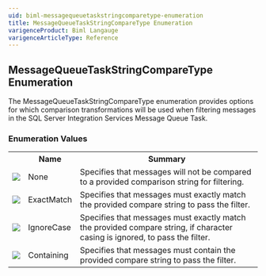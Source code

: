 ```yaml
---
uid: biml-messagequeuetaskstringcomparetype-enumeration
title: MessageQueueTaskStringCompareType Enumeration
varigenceProduct: Biml Langauge
varigenceArticleType: Reference
---
```


## MessageQueueTaskStringCompareType Enumeration<div class="LanguageSummary"><div class ="SummaryItem">The MessageQueueTaskStringCompareType enumeration provides options for which comparison transformations will be used when filtering messages in the SQL Server Integration Services Message Queue Task.</div></div><div class="EnumValueGroup">### Enumeration Values<table id="EnumValue" class="MemberList"><tbody><tr><th class="MemberTypeIconColumnHeader">&nbsp;</th><th class="MemberNameColumnHeader">Name</th><th class="MemberSummaryColumnHeader">Summary</th></tr><tr class="cd0"><td align="center" class="MemberTypeIcon"><img src="enumValue.png"></img></td><td class="MemberName">None</td><td class="MemberSummary"><div class ="SummaryItem">Specifies that messages will not be compared to a provided comparison string for filtering.</div></td></tr><tr class="cd1"><td align="center" class="MemberTypeIcon"><img src="enumValue.png"></img></td><td class="MemberName">ExactMatch</td><td class="MemberSummary"><div class ="SummaryItem">Specifies that messages must exactly match the provided compare string to pass the filter.</div></td></tr><tr class="cd0"><td align="center" class="MemberTypeIcon"><img src="enumValue.png"></img></td><td class="MemberName">IgnoreCase</td><td class="MemberSummary"><div class ="SummaryItem">Specifies that messages must exactly match the provided compare string, if character casing is ignored, to pass the filter.</div></td></tr><tr class="cd1"><td align="center" class="MemberTypeIcon"><img src="enumValue.png"></img></td><td class="MemberName">Containing</td><td class="MemberSummary"><div class ="SummaryItem">Specifies that messages must contain the provided compare string to pass the filter.</div></td></tr></tbody></table></div>